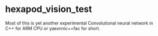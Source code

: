 # hexapod_vision_test

Most of this is yet another experimental Convolutional neural network in C++ for ARM CPU
or yaexnnic++fac for short.
